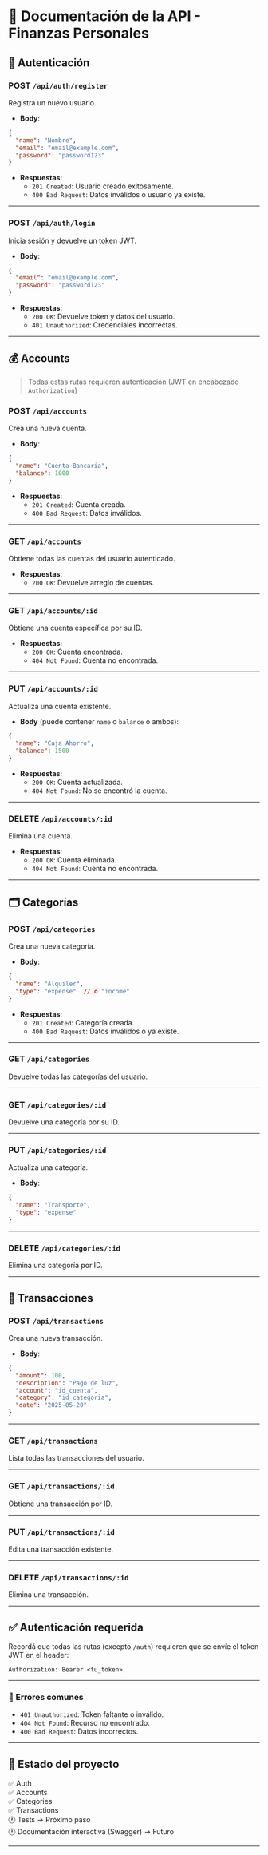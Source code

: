 
# 📘 Documentación de la API - Finanzas Personales

## 🔐 Autenticación

### POST `/api/auth/register`
Registra un nuevo usuario.

- **Body**:
```json
{
  "name": "Nombre",
  "email": "email@example.com",
  "password": "password123"
}
```
- **Respuestas**:
  - `201 Created`: Usuario creado exitosamente.
  - `400 Bad Request`: Datos inválidos o usuario ya existe.

---

### POST `/api/auth/login`
Inicia sesión y devuelve un token JWT.

- **Body**:
```json
{
  "email": "email@example.com",
  "password": "password123"
}
```
- **Respuestas**:
  - `200 OK`: Devuelve token y datos del usuario.
  - `401 Unauthorized`: Credenciales incorrectas.

---

## 💰 Accounts

> Todas estas rutas requieren autenticación (JWT en encabezado `Authorization`)

### POST `/api/accounts`
Crea una nueva cuenta.

- **Body**:
```json
{
  "name": "Cuenta Bancaria",
  "balance": 1000
}
```
- **Respuestas**:
  - `201 Created`: Cuenta creada.
  - `400 Bad Request`: Datos inválidos.

---

### GET `/api/accounts`
Obtiene todas las cuentas del usuario autenticado.

- **Respuestas**:
  - `200 OK`: Devuelve arreglo de cuentas.

---

### GET `/api/accounts/:id`
Obtiene una cuenta específica por su ID.

- **Respuestas**:
  - `200 OK`: Cuenta encontrada.
  - `404 Not Found`: Cuenta no encontrada.

---

### PUT `/api/accounts/:id`
Actualiza una cuenta existente.

- **Body** (puede contener `name` o `balance` o ambos):
```json
{
  "name": "Caja Ahorro",
  "balance": 1500
}
```
- **Respuestas**:
  - `200 OK`: Cuenta actualizada.
  - `404 Not Found`: No se encontró la cuenta.

---

### DELETE `/api/accounts/:id`
Elimina una cuenta.

- **Respuestas**:
  - `200 OK`: Cuenta eliminada.
  - `404 Not Found`: Cuenta no encontrada.

---

## 🗂️ Categorías

### POST `/api/categories`
Crea una nueva categoría.

- **Body**:
```json
{
  "name": "Alquiler",
  "type": "expense"  // o "income"
}
```
- **Respuestas**:
  - `201 Created`: Categoría creada.
  - `400 Bad Request`: Datos inválidos o ya existe.

---

### GET `/api/categories`
Devuelve todas las categorías del usuario.

---

### GET `/api/categories/:id`
Devuelve una categoría por su ID.

---

### PUT `/api/categories/:id`
Actualiza una categoría.

- **Body**:
```json
{
  "name": "Transporte",
  "type": "expense"
}
```

---

### DELETE `/api/categories/:id`
Elimina una categoría por ID.

---

## 💸 Transacciones

### POST `/api/transactions`
Crea una nueva transacción.

- **Body**:
```json
{
  "amount": 100,
  "description": "Pago de luz",
  "account": "id_cuenta",
  "category": "id_categoria",
  "date": "2025-05-20"
}
```

---

### GET `/api/transactions`
Lista todas las transacciones del usuario.

---

### GET `/api/transactions/:id`
Obtiene una transacción por ID.

---

### PUT `/api/transactions/:id`
Edita una transacción existente.

---

### DELETE `/api/transactions/:id`
Elimina una transacción.

---

## ✅ Autenticación requerida

Recordá que todas las rutas (excepto `/auth`) requieren que se envíe el token JWT en el header:

```
Authorization: Bearer <tu_token>
```

---

### 🔧 Errores comunes

- `401 Unauthorized`: Token faltante o inválido.
- `404 Not Found`: Recurso no encontrado.
- `400 Bad Request`: Datos incorrectos.

---

## 🧪 Estado del proyecto

✅ Auth  
✅ Accounts  
✅ Categories  
✅ Transactions  
🕐 Tests → Próximo paso  
🕐 Documentación interactiva (Swagger) → Futuro

---
